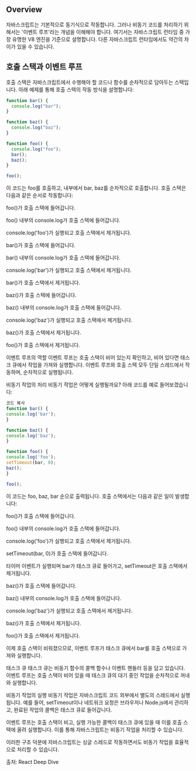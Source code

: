 ## Overview

자바스크립트는 기본적으로 동기식으로 작동합니다. 그러나 비동기 코드를 처리하기 위해서는 '이벤트 루프'라는 개념을 이해해야 합니다. 여기서는 자바스크립트 런타임 중 가장 유명한 V8 엔진을 기준으로 설명합니다. 다른 자바스크립트 런타임에서도 약간의 차이가 있을 수 있습니다.

## 호출 스택과 이벤트 루프

호출 스택은 자바스크립트에서 수행해야 할 코드나 함수를 순차적으로 담아두는 스택입니다. 아래 예제를 통해 호출 스택의 작동 방식을 설명합니다:

```jsx
function bar() {
  console.log("bar");
}

function baz() {
  console.log("baz");
}

function foo() {
  console.log("foo");
  bar();
  baz();
}

foo();
```

이 코드는 foo를 호출하고, 내부에서 bar, baz를 순차적으로 호출합니다. 호출 스택은 다음과 같은 순서로 작동합니다:

foo()가 호출 스택에 들어갑니다.

foo() 내부의 console.log가 호출 스택에 들어갑니다.

console.log('foo')가 실행되고 호출 스택에서 제거됩니다.

bar()가 호출 스택에 들어갑니다.

bar() 내부의 console.log가 호출 스택에 들어갑니다.

console.log('bar')가 실행되고 호출 스택에서 제거됩니다.

bar()가 호출 스택에서 제거됩니다.

baz()가 호출 스택에 들어갑니다.

baz() 내부의 console.log가 호출 스택에 들어갑니다.

console.log('baz')가 실행되고 호출 스택에서 제거됩니다.

baz()가 호출 스택에서 제거됩니다.

foo()가 호출 스택에서 제거됩니다.

이벤트 루프의 역할
이벤트 루프는 호출 스택이 비어 있는지 확인하고, 비어 있다면 태스크 큐에서 작업을 가져와 실행합니다. 이벤트 루프와 호출 스택 모두 단일 스레드에서 작동하며, 순차적으로 실행됩니다.

비동기 작업의 처리
비동기 작업은 어떻게 실행될까요? 아래 코드를 예로 들어보겠습니다:

```jsx
코드 복사
function bar() {
console.log('bar');
}

function baz() {
console.log('baz');
}

function foo() {
console.log('foo');
setTimeout(bar, 0);
baz();
}

foo();
```

이 코드는 foo, baz, bar 순으로 출력됩니다. 호출 스택에서는 다음과 같은 일이 발생합니다:

foo()가 호출 스택에 들어갑니다.

foo() 내부의 console.log가 호출 스택에 들어갑니다.

console.log('foo')가 실행되고 호출 스택에서 제거됩니다.

setTimeout(bar, 0)가 호출 스택에 들어갑니다.

타이머 이벤트가 실행되며 bar가 태스크 큐로 들어가고, setTimeout은 호출 스택에서 제거됩니다.

baz()가 호출 스택에 들어갑니다.

baz() 내부의 console.log가 호출 스택에 들어갑니다.

console.log('baz')가 실행되고 호출 스택에서 제거됩니다.

baz()가 호출 스택에서 제거됩니다.

foo()가 호출 스택에서 제거됩니다.

이제 호출 스택이 비워졌으므로, 이벤트 루프가 태스크 큐에서 bar를 호출 스택으로 가져와 실행합니다.

태스크 큐
태스크 큐는 비동기 함수의 콜백 함수나 이벤트 핸들러 등을 담고 있습니다. 이벤트 루프는 호출 스택이 비어 있을 때 태스크 큐의 대기 중인 작업을 순차적으로 꺼내와 실행합니다.

비동기 작업의 실행
비동기 작업은 자바스크립트 코드 외부에서 별도의 스레드에서 실행됩니다. 예를 들어, setTimeout이나 네트워크 요청은 브라우저나 Node.js에서 관리하고, 완료된 작업의 콜백은 태스크 큐로 들어갑니다.

이벤트 루프는 호출 스택이 비고, 실행 가능한 콜백이 태스크 큐에 있을 때 이를 호출 스택에 올려 실행합니다. 이를 통해 자바스크립트는 비동기 작업을 처리할 수 있습니다.

이러한 구조 덕분에 자바스크립트는 싱글 스레드로 작동하면서도 비동기 작업을 효율적으로 처리할 수 있습니다.

출처: React Deep Dive
